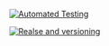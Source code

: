 [![Automated Testing](https://github.com/azeemyousaf-nps/Versioning_Test/actions/workflows/gittesting.yml/badge.svg)](https://github.com/azeemyousaf-nps/Versioning_Test/actions/workflows/gittesting.yml)

[![Realse and versioning](https://github.com/azeemyousaf-nps/Versioning_Test/actions/workflows/gitversioning.yml/badge.svg)](https://github.com/azeemyousaf-nps/Versioning_Test/actions/workflows/gitversioning.yml)
